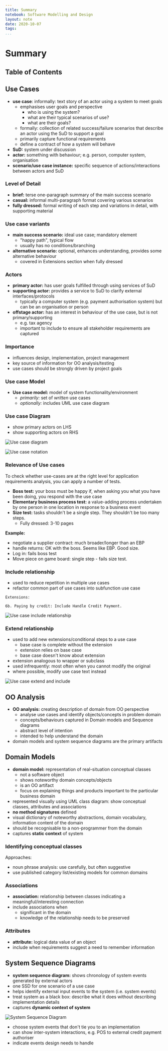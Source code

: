 ```yaml
---
title: Summary
notebook: Software Modelling and Design
layout: note
date: 2020-10-07
tags: 
...
```


# Summary

## Table of Contents


## Use Cases

- __use case__: informally: text story of an actor using a system to meet goals
  - emphasises user goals and perspective
    - who is using the system?
    - what are their typical scenarios of use?
    - what are their goals?
  - formally: collection of related success/failure scenarios that describe an actor using the SuD to 
    support a goal
  - primarily capture functional requirements
  - define a contract of how a system will behave
- __SuD:__ system under discussion
- __actor:__ something with behaviour; e.g. person, computer system, organisation
- __scenario/use case instance:__ specific sequence of actions/interactions between actors and SuD

### Level of Detail 

- __brief:__ terse one-paragraph summary of the main success scenario
- __casual:__ informal multi-paragraph format covering various scenarios
- __fully dressed:__ formal writing of each step and variations in detail, with supporting material

### Use case variants

- __main success scenario:__ ideal use case; mandatory element
  - "happy path", typical flow
  - usually has no conditions/branching
- __alternative scenario:__ optional, enhances understanding, provides some alternative behaviour
  - covered in Extensions section when fully dressed

### Actors

- __primary actor:__ has user goals fulfilled through using services of SuD
- __supporting actor:__ provides a service to SuD to clarify external interfaces/protocols
  - typically a computer system (e.g. payment authorisation system) but can be an organisation or person
- __offstage actor:__ has an interest in behaviour of the use case, but is not primary/supporting
  - e.g. tax agency
  - important to include to ensure all stakeholder requirements are captured

### Importance

- influences design, implementation, project management
- key source of information for OO analysis/testing
- use cases should be strongly driven by project goals

### Use case Model

- __Use case model:__ model of system functionality/environment
  - _primarily:_ set of _written_ use cases
  - _optionally:_ includes UML use case diagram

### Use case Diagram

- show primary actors on LHS
- show supporting actors on RHS

![Use case diagram](img/use-case-diagram.png)

![Use case notation](img/use-case-notation.png)

### Relevance of Use cases

To check whether use-cases are at the right level for application requirements analysis, you can apply a number of tests.

- __Boss test:__ your boss must be happy if, when asking you what you have been doing, you respond with the use case
- __Elementary business process test:__ a value-adding process undertaken by one person in one location in response to a business event
- __Size test:__ tasks shouldn't be a single step.  They shouldn't be too many steps.
  - Fully dressed: 3-10 pages

__Example:__

- negotiate a supplier contract: much broader/longer than an EBP
- handle returns: OK with the boss.  Seems like EBP.  Good size.
- Log in: fails boss test
- Move piece on game board: single step - fails size test.

### Include relationship

- used to reduce repetition in multiple use cases
- refactor common part of use cases into subfunction use case

```text
Extensions: 

6b. Paying by credit: Include Handle Credit Payment.

```

![Use case include relationship](img/use-case-include.png)

### Extend relationship

- used to add new extensions/conditional steps to a use case
  - base case is complete without the extension
  - extension relies on base case
  - base case doesn't know about extension
- extension analogous to wrapper or subclass
- used infrequently: most often when you cannot modify the original
- where possible, modify use case text instead

![Use case extend and include](img/use-case-extends.png)

## OO Analysis

- __OO analysis:__ creating description of domain from OO perspective
  - analyse use cases and identify objects/concepts in problem domain
  - concepts/behaviours captured in Domain models and Sequence diagrams
  - abstract level of intention
  - intended to help understand the domain
- domain models and system sequence diagrams are the primary artifacts

## Domain Models

- __domain model:__ representation of real-situation conceptual classes
  - not a software object
  - shows noteworthy domain concepts/objects
  - is an OO artifact
  - focus on explaining things and products important to the particular business domain
- represented visually using UML class diagram: show conceptual classes, attributes and associations
- __no method signatures__ defined
- visual dictionary of noteworthy abstractions, domain vocabulary, information content of the domain
- should be recognisable to a non-programmer from the domain
- captures __static context__ of system

### Identifying conceptual classes

Approaches:

- noun phrase analysis: use carefully, but often suggestive
- use published category list/existing models for common domains

### Associations

- __association:__ relationship between classes indicating a meaningful/interesting connection
- include associations when
  - significant in the domain
  - knowledge of the relationship needs to be preserved

### Attributes

- __attribute:__ logical data value of an object
- include when requirements suggest a need to remember information

## System Sequence Diagrams

- __system sequence diagram:__ shows chronology of system events generated by external actors
- one SSD for one scenario of a use case
- helps identify external input events to the system (i.e. system events)
- treat system as a black box: describe what it does without describing implementation details
- captures __dynamic context of system__ 

![System Sequence Diagram](img/system-sequence-diagram.png)

- choose system events that don't tie you to an implementation
- can show inter-system interactions, e.g. POS to external credit payment authoriser
- indicate events design needs to handle 
